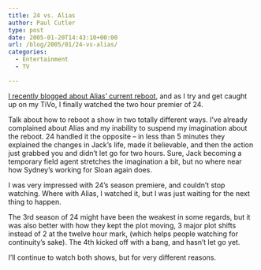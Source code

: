 ```yaml
---
title: 24 vs. Alias
author: Paul Cutler
type: post
date: 2005-01-20T14:43:10+00:00
url: /blog/2005/01/24-vs-alias/
categories:
  - Entertainment
  - TV

---
```

[I recently blogged about Alias&#8217; current reboot][1], and as I try and get caught up on my TiVo, I finally watched the two hour premier of 24.

Talk about how to reboot a show in two totally different ways. I&#8217;ve already complained about Alias and my inability to suspend my imagination about the reboot. 24 handled it the opposite &#8211; in less than 5 minutes they explained the changes in Jack&#8217;s life, made it believable, and then the action just grabbed you and didn&#8217;t let go for two hours. Sure, Jack becoming a temporary field agent stretches the imagination a bit, but no where near how Sydney&#8217;s working for Sloan again does.

I was very impressed with 24&#8217;s season premiere, and couldn&#8217;t stop watching. Where with Alias, I watched it, but I was just waiting for the next thing to happen.

The 3rd season of 24 might have been the weakest in some regards, but it was also better with how they kept the plot moving, 3 major plot shifts instead of 2 at the twelve hour mark, (which helps people watching for continuity&#8217;s sake). The 4th kicked off with a bang, and hasn&#8217;t let go yet.

I&#8217;ll continue to watch both shows, but for very different reasons.

 [1]: http://www.paulcutler.org/blog/index.php?p=175